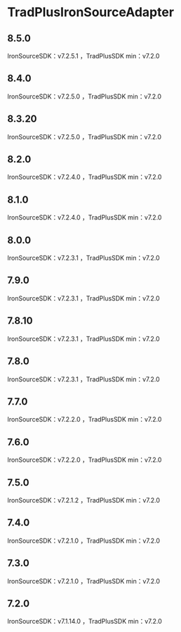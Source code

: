 # TradPlusIronSourceAdapter

## 8.5.0

IronSourceSDK：v7.2.5.1 ，TradPlusSDK min：v7.2.0

## 8.4.0

IronSourceSDK：v7.2.5.0 ，TradPlusSDK min：v7.2.0

## 8.3.20

IronSourceSDK：v7.2.5.0 ，TradPlusSDK min：v7.2.0

## 8.2.0

IronSourceSDK：v7.2.4.0 ，TradPlusSDK min：v7.2.0

## 8.1.0

IronSourceSDK：v7.2.4.0 ，TradPlusSDK min：v7.2.0

## 8.0.0

IronSourceSDK：v7.2.3.1 ，TradPlusSDK min：v7.2.0

## 7.9.0

IronSourceSDK：v7.2.3.1 ，TradPlusSDK min：v7.2.0

## 7.8.10

IronSourceSDK：v7.2.3.1 ，TradPlusSDK min：v7.2.0

## 7.8.0

IronSourceSDK：v7.2.3.1 ，TradPlusSDK min：v7.2.0

## 7.7.0

IronSourceSDK：v7.2.2.0 ，TradPlusSDK min：v7.2.0

## 7.6.0

IronSourceSDK：v7.2.2.0 ，TradPlusSDK min：v7.2.0

## 7.5.0

IronSourceSDK：v7.2.1.2 ，TradPlusSDK min：v7.2.0

## 7.4.0

IronSourceSDK：v7.2.1.0 ，TradPlusSDK min：v7.2.0

## 7.3.0

IronSourceSDK：v7.2.1.0 ，TradPlusSDK min：v7.2.0

## 7.2.0

IronSourceSDK：v7.1.14.0 ，TradPlusSDK min：v7.2.0